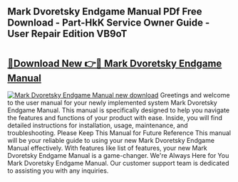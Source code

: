 ## Mark Dvoretsky Endgame Manual PDf Free Download - Part-HkK Service Owner Guide - User Repair Edition VB9oT

# <h2><a href="http://cf26806.oget.top/?id=Mark+Dvoretsky+Endgame+Manual">🔗Download New 👉🔴 Mark Dvoretsky Endgame Manual</a></h2>

[![Mark Dvoretsky Endgame Manual new download](https://i.imgur.com/5g1atiW.png)](http://cf26806.oget.top/?id=Mark+Dvoretsky+Endgame+Manual)
Greetings and welcome to the user manual for your newly implemented system Mark Dvoretsky Endgame Manual. This manual is specifically designed to help you navigate the features and functions of your product with ease. Inside, you will find detailed instructions for installation, usage, maintenance, and troubleshooting. Please Keep This Manual for Future Reference This manual will be your reliable guide to using your new Mark Dvoretsky Endgame Manual effectively. With features like list of features, your new Mark Dvoretsky Endgame Manual is a game-changer. We're Always Here for You Mark Dvoretsky Endgame Manual. Our customer support team is dedicated to assisting you with any inquiries.

